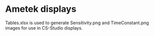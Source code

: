 # Ametek displays

Tables.xlsx is used to generate Sensitivity.png and TimeConstant.png images for use in CS-Studio displays.

